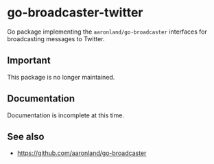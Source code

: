 # go-broadcaster-twitter

Go package implementing the `aaronland/go-broadcaster` interfaces for broadcasting messages to Twitter.

## Important

This package is no longer maintained.

## Documentation

Documentation is incomplete at this time.

## See also

* https://github.com/aaronland/go-broadcaster
